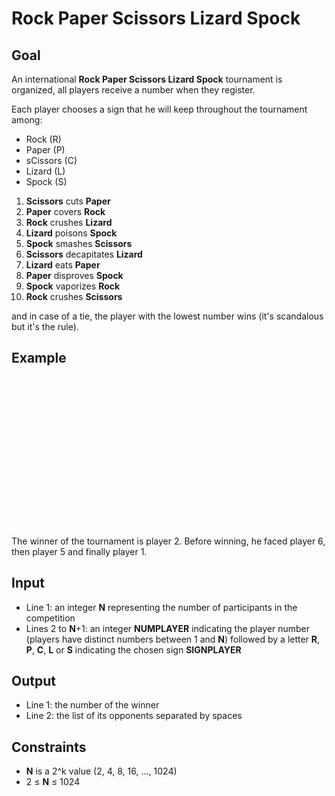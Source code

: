 # Rock Paper Scissors Lizard Spock

## Goal

An international **Rock Paper Scissors Lizard Spock** tournament is organized,
all players receive a number when they register.

Each player chooses a sign that he will keep throughout the tournament among:

-   Rock (R)
-   Paper (P)
-   sCissors (C)
-   Lizard (L)
-   Spock (S)

1.  **Scissors** cuts **Paper**
2.  **Paper** covers **Rock**
3.  **Rock** crushes **Lizard**
4.  **Lizard** poisons **Spock**
5.  **Spock** smashes **Scissors**
6.  **Scissors** decapitates **Lizard**
7.  **Lizard** eats **Paper**
8.  **Paper** disproves **Spock**
9.  **Spock** vaporizes **Rock**
10. **Rock** crushes **Scissors**

and in case of a tie, the player with the lowest number wins (it's scandalous
but it's the rule).

## Example

<pre style="color:#FFFFFF">
4 R \
      1 P \
1 P /      \
             1 P
8 P \      /     \
      8 P /       \
3 R /              \
                     2 L
7 C \              /
      5 S \       /
5 S /      \     /
             2 L
6 L \      /
      2 L /
2 L /
</pre>

The winner of the tournament is player 2. Before winning, he faced player 6,
then player 5 and finally player 1.

## Input

-   Line 1: an integer **N** representing the number of participants in the
    competition
-   Lines 2 to **N**+1: an integer **NUMPLAYER** indicating the player number
    (players have distinct numbers between 1 and **N**) followed by a letter
    **R**, **P**, **C**, **L** or **S** indicating the chosen sign
    **SIGNPLAYER**

## Output

-   Line 1: the number of the winner
-   Line 2: the list of its opponents separated by spaces

## Constraints

-   **N** is a 2^k value (2, 4, 8, 16, ..., 1024)
-   2 &leq; **N** &leq; 1024

